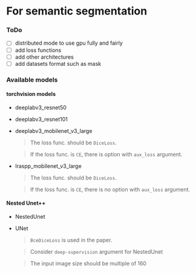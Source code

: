 # For semantic segmentation

### ToDo

- [ ] distributed mode to use gpu fully and fairly
- [ ] add loss functions
- [ ] add other architectures
- [ ] add datasets format such as mask

### Available models

#### torchvision models

* deeplabv3_resnet50

* deeplabv3_resnet101

* deeplabv3_mobilenet_v3_large
    > The loss func. should be `DiceLoss`. 

    > If the loss func. is `CE`, there is option with `aux_loss` argument.

* lraspp_mobilenet_v3_large
    > The loss func. should be `DiceLoss`. 

    > If the loss func. is `CE`, there is no option with `aux_loss` argument.



#### Nested Unet++

* NestedUnet

* UNet

    > `BceDiceLoss` is used in the paper.

    > Consider `deep-supervision` argument for NestedUnet

    > The input image size should be multiple of 160